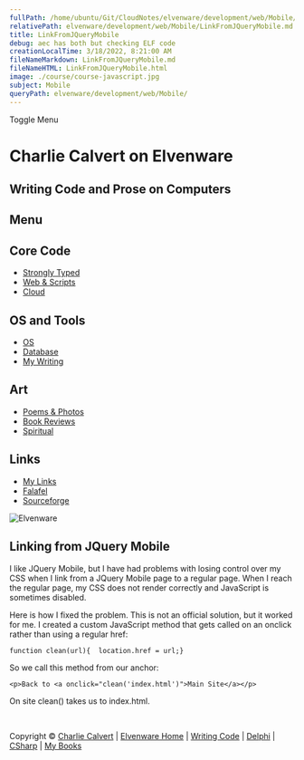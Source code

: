 ```yaml
---
fullPath: /home/ubuntu/Git/CloudNotes/elvenware/development/web/Mobile/LinkFromJQueryMobile.md
relativePath: elvenware/development/web/Mobile/LinkFromJQueryMobile.md
title: LinkFromJQueryMobile
debug: aec has both but checking ELF code
creationLocalTime: 3/18/2022, 8:21:00 AM
fileNameMarkdown: LinkFromJQueryMobile.md
fileNameHTML: LinkFromJQueryMobile.html
image: ./course/course-javascript.jpg
subject: Mobile
queryPath: elvenware/development/web/Mobile/
---
```


<!-- toc -->
<!-- tocstop -->

Toggle Menu

Charlie Calvert on Elvenware
============================

Writing Code and Prose on Computers
-----------------------------------

Menu
----

Core Code
---------

-   [Strongly Typed](../../index.html)
-   [Web & Scripts](../index.html)
-   [Cloud](../../cloud/index.shtml)

OS and Tools
------------

-   [OS](../../../os/index.html)
-   [Database](../../database/index.html)
-   [My Writing](../../../books/index.html)

Art
---

-   [Poems & Photos](../../../Art/index.html)
-   [Book Reviews](../../../books/reading/index.html)
-   [Spiritual](../../../spirit/index.html)

Links
-----

-   [My Links](../../../links.html)
-   [Falafel](http://www.falafel.com/)
-   [Sourceforge](http://sourceforge.net/projects/elvenware/)

![Elvenware](../../../images/elvenwarelogo.png)

Linking from JQuery Mobile
--------------------------

I like JQuery Mobile, but I have had problems with losing control over
my CSS when I link from a JQuery Mobile page to a regular page. When I
reach the regular page, my CSS does not render correctly and JavaScript
is sometimes disabled.

Here is how I fixed the problem. This is not an official solution, but
it worked for me. I created a custom JavaScript method that gets called
on an onclick rather than using a regular href:

``` {.code}
function clean(url){  location.href = url;}
```

So we call this method from our anchor:

``` {.code}
<p>Back to <a onclick="clean('index.html')">Main Site</a></p>
```

On site clean() takes us to index.html.

 

Copyright © [Charlie Calvert](../../../index.html) | [Elvenware
Home](../../../index.html) | [Writing Code](../../index.html) |
[Delphi](../../delphi/index.html) | [CSharp](../../csharp/index.html) |
[My Books](../../../books/index.html)
